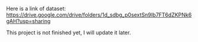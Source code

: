 Here is a link of dataset: https://drive.google.com/drive/folders/1d_sdbg_p0sextSn9Ib7FT6dZKPNk6gAH?usp=sharing

This project is not finished yet, I will update it later.
